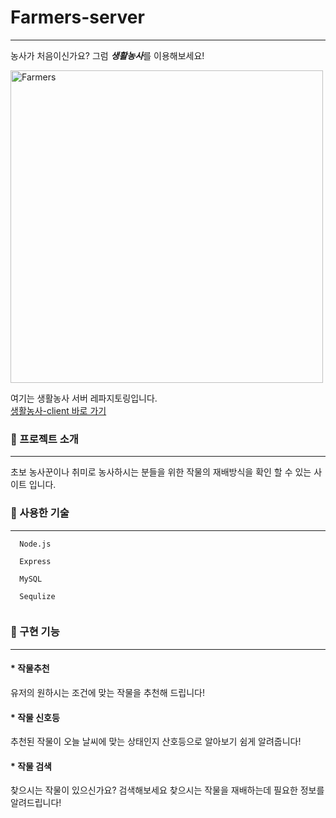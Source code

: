 # Farmers-server
<hr/>

농사가 처음이신가요? 그럼 ***생활농사***를 이용해보세요! <br/>

<img width="500" alt="Farmers" src="https://user-images.githubusercontent.com/48947537/70606649-49cedd80-1c40-11ea-9dd6-72f50d32b3df.png">

여기는 생활농사 서버 레파지토링입니다. <br/>
[생활농사-client 바로 가기](https://github.com/codestates/Farmers-client)

### 🧐 프로젝트 소개
<hr/>

초보 농사꾼이나 취미로 농사하시는 분들을 위한 작물의 재배방식을 확인 할 수 있는 사이트 입니다. <br/>

### 🥑 사용한 기술 
<hr/>

 ```
   Node.js 
   
   Express
   
   MySQL
  
   Sequlize
   
  ``` 
 
### 🥕 구현 기능
<hr/>

#### * 작물추천
유저의 원하시는 조건에 맞는 작물을 추천해 드립니다!

#### * 작물 신호등
추천된 작물이 오늘 날씨에 맞는 상태인지 산호등으로 알아보기 쉼게 알려줍니다!

#### * 작물 검색
찾으시는 작물이 있으신가요? 검색해보세요 찾으시는 작물을 재배하는데 필요한 정보를 알려드립니다!
